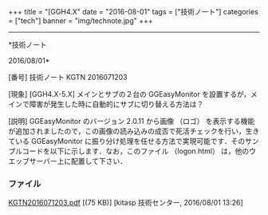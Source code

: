 ﻿+++
title = "[GGH4.X"
date = "2016-08-01"
tags = ["技術ノート"]
categories = ["tech"]
banner = "img/technote.jpg"
+++

-----------------------------------------------------------------------------------------------------------------------------

*技術ノート

2016/08/01*


[番号]
技術ノート KGTN 2016071203

[現象]
[GGH4.X-5.X] メインとサブの２台の GGEasyMonitor
を設置するが，メインで障害が発生した時に自動的にサブに切り替える方法は？

[説明]
GGEasyMonitor のバージョン 2.0.11 から画像 （ロゴ）
を表示する機能が追加されましたので，この画像の読み込みの成否で死活チェックを行い，生きている
GGEasyMonitor
に振り分け処理を任せる方法で実現可能です．そのサンプルコードを以下に示します．なお，このファイル
（logon.html） は，他のウエッブサーバー上に配置して下さい．

<!DOCTYPE html>

<html>
<head>
<meta content="text/html;shift_jis" http-equiv="Content-Type">
<title>Logon</title>
<script language=javascript>
var addrServer1 = '192.168.102.89';
var addrServer2 = '192.168.102.98';
var statusServer1 = false;
var statusServer2 = false;

　　 function updateServer(n,s) {
var target = '';
var params = location.search;

　　 params = params.substring(1);
if(params.length == 0) {
params = 'dummy=dummy';
}

　　 // 死活情報を更新
switch(n) {
　　 case 1:
statusServer1 = s;
break;

　　 case 2:
statusServer2 = s;
break;
}
　　 // 死活情報が揃ったか？
if((statusServer1 != false)&&(statusServer2 != false)) {
　　 // メインサーバーへ接続可能？
if(statusServer1 == 'OK') {
target = 'http://' + addrServer1 + '/goglobal/logon.html?host=' +
addrServer1 + '&' + params;
alert('Server1: ' + target)
// location.href = target;
}
// サブサーバーへ接続可能？
else if(statusServer2 == 'OK') {
target = 'http://' + addrServer2 + '/goglobal/logon.html?host=' +
addrServer2 + '&' + params;
alert('Server2: ' + target)
// location.href = target;
}
else {
alert("アクセス可能なサーバーがありません。")
}
}
}

　　 // サーバー１のイメージをロード
var image1 = new Image(0,0);
image1.onload = function myOnLoad() {
updateServer(1,'OK');
};
image1.onerror = function myOnError() {
updateServer(1,'NG');
};
image1.src = 'http://' + addrServer1 + ':8089/logo.jpg';

　　 // サーバー２のイメージをロード
var image2 = new Image(0,0);
image2.onload = function myOnLoad() {
updateServer(2,'OK');
};
image2.onerror = function myOnError() {
updateServer(2,'NG');
};
image2.src = 'http://' + addrServer2 + ':8089/logo.jpg';
</script>
</head>
<body>
</body>
</html>


### ファイル

 
 


[KGTN2016071203.pdf](http://techreport.kitasp.net/attachments/download/2816/KGTN2016071203.pdf)
 [(75 KB)] [kitasp 技術センター, 2016/08/01
13:26]


 


 

